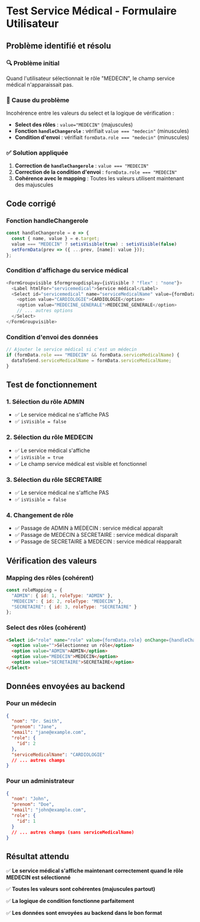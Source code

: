 # Test Service Médical - Formulaire Utilisateur

## Problème identifié et résolu

### 🔍 Problème initial
Quand l'utilisateur sélectionnait le rôle "MEDECIN", le champ service médical n'apparaissait pas.

### 🐛 Cause du problème
Incohérence entre les valeurs du select et la logique de vérification :
- **Select des rôles** : `value="MEDECIN"` (majuscules)
- **Fonction `handleChangerole`** : vérifiait `value === "medecin"` (minuscules)
- **Condition d'envoi** : vérifiait `formData.role === "medecin"` (minuscules)

### ✅ Solution appliquée
1. **Correction de `handleChangerole`** : `value === "MEDECIN"`
2. **Correction de la condition d'envoi** : `formData.role === "MEDECIN"`
3. **Cohérence avec le mapping** : Toutes les valeurs utilisent maintenant des majuscules

## Code corrigé

### Fonction handleChangerole
```javascript
const handleChangerole = e => {
  const { name, value } = e.target;
  value === "MEDECIN" ? setisVisible(true) : setisVisible(false)
  setFormData(prev => ({ ...prev, [name]: value }));
};
```

### Condition d'affichage du service médical
```javascript
<FormGroupvisible $formgroupdisplay={isVisible ? "flex" : "none"}>
  <Label htmlFor="servicemedical">Service médical</Label>
  <Select id="servicemedical" name="serviceMedicalName" value={formData.serviceMedicalName} onChange={handleChange}>
    <option value="CARDIOLOGIE">CARDIOLOGIE</option>
    <option value="MEDECINE_GENERALE">MEDECINE_GENERALE</option>
    // ... autres options
  </Select>
</FormGroupvisible>
```

### Condition d'envoi des données
```javascript
// Ajouter le service médical si c'est un médecin
if (formData.role === "MEDECIN" && formData.serviceMedicalName) {
  dataToSend.serviceMedicalName = formData.serviceMedicalName;
}
```

## Test de fonctionnement

### 1. Sélection du rôle ADMIN
- ✅ Le service médical ne s'affiche PAS
- ✅ `isVisible = false`

### 2. Sélection du rôle MEDECIN
- ✅ Le service médical s'affiche
- ✅ `isVisible = true`
- ✅ Le champ service médical est visible et fonctionnel

### 3. Sélection du rôle SECRETAIRE
- ✅ Le service médical ne s'affiche PAS
- ✅ `isVisible = false`

### 4. Changement de rôle
- ✅ Passage de ADMIN à MEDECIN : service médical apparaît
- ✅ Passage de MEDECIN à SECRETAIRE : service médical disparaît
- ✅ Passage de SECRETAIRE à MEDECIN : service médical réapparaît

## Vérification des valeurs

### Mapping des rôles (cohérent)
```javascript
const roleMapping = {
  "ADMIN": { id: 1, roleType: "ADMIN" },
  "MEDECIN": { id: 2, roleType: "MEDECIN" },
  "SECRETAIRE": { id: 3, roleType: "SECRETAIRE" }
};
```

### Select des rôles (cohérent)
```html
<Select id="role" name="role" value={formData.role} onChange={handleChangerole}>
  <option value="">Sélectionnez un rôle</option>
  <option value="ADMIN">ADMIN</option>
  <option value="MEDECIN">MEDECIN</option>
  <option value="SECRETAIRE">SECRETAIRE</option>
</Select>
```

## Données envoyées au backend

### Pour un médecin
```json
{
  "nom": "Dr. Smith",
  "prenom": "Jane",
  "email": "jane@example.com",
  "role": {
    "id": 2
  },
  "serviceMedicalName": "CARDIOLOGIE"
  // ... autres champs
}
```

### Pour un administrateur
```json
{
  "nom": "John",
  "prenom": "Doe",
  "email": "john@example.com",
  "role": {
    "id": 1
  }
  // ... autres champs (sans serviceMedicalName)
}
```

## Résultat attendu

✅ **Le service médical s'affiche maintenant correctement quand le rôle MEDECIN est sélectionné**

✅ **Toutes les valeurs sont cohérentes (majuscules partout)**

✅ **La logique de condition fonctionne parfaitement**

✅ **Les données sont envoyées au backend dans le bon format** 